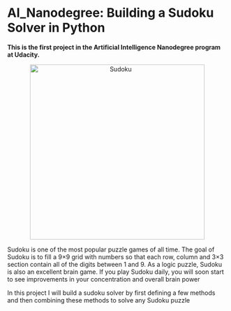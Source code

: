 <p align="center">
  <h1>AI_Nanodegree: Building a Sudoku Solver in Python</h1>
  <P><b>This is the first project in the Artificial Intelligence Nanodegree program at Udacity.</b></P>
</p>

<p align="center">
  <img width="400" height="400" src="https://github.com/Lawrence-Krukrubo/AI_Nanodegree_Project_Sudoku/blob/master/image/sudoku.png?raw=true" alt="Sudoku">
</p>
<p>Sudoku is one of the most popular puzzle games of all time. The goal of Sudoku is to fill a 9×9 grid with numbers so that each row, column and 3×3 section contain all of the digits between 1 and 9. As a logic puzzle, Sudoku is also an excellent brain game. If you play Sudoku daily, you will soon start to see improvements in your concentration and overall brain power</p>
<p>In this project I will build a sudoku solver by first defining a few methods and then combining these methods to solve any Sudoku puzzle</p>
